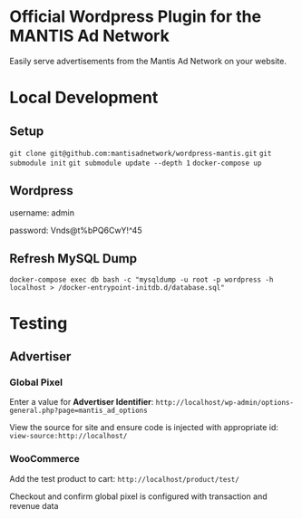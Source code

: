 Official Wordpress Plugin for the MANTIS Ad Network
================

Easily serve advertisements from the Mantis Ad Network on your website.

# Local Development

## Setup

`git clone git@github.com:mantisadnetwork/wordpress-mantis.git`
`git submodule init`
`git submodule update --depth 1`
`docker-compose up`

## Wordpress

username: admin

password: Vnds@t%bPQ6CwY!^45


## Refresh MySQL Dump

`docker-compose exec db bash -c "mysqldump -u root -p wordpress -h localhost > /docker-entrypoint-initdb.d/database.sql"`

# Testing

## Advertiser

### Global Pixel

Enter a value for **Advertiser Identifier**: 
`http://localhost/wp-admin/options-general.php?page=mantis_ad_options`

View the source for site and ensure code is injected with appropriate id:
`view-source:http://localhost/`

### WooCommerce

Add the test product to cart:
`http://localhost/product/test/`

Checkout and confirm global pixel is configured with transaction and revenue data